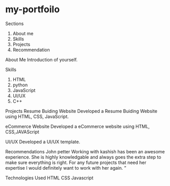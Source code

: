 # my-portfoilo

Sections 
 1. About me
 2. Skills
 3. Projects
 4. Recommendation

 About Me
 Introduction of yourself.
 
 Skills 
 1. HTML
 2. python
 3. JavaScript
 4. UI/UX
 5. C++

Projects
Resume Buiding Website
Developed a Resume Buiding Website using HTML, CSS, JavaScript.

eCommerce Website
Developed a eCommerce website using HTML, CSS,JAVAScript

UI/UX
Developed a UI/UX template.

Recommendations
John petter
Working with kashish has been an awesome experience. She is highly knowledgable and always goes the extra step to make sure everything is right. For any future projects that need her expertise I would definitely want to work with her again. ”

Technologies Used
HTML
CSS
Javascript

    
